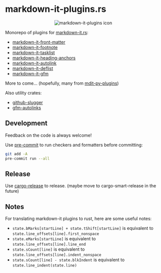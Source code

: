 # markdown-it-plugins.rs

<p align="center">
  <img alt="markdown-it-plugins icon" src="https://raw.githubusercontent.com/chrisjsewell/markdown-it-plugins.rs/main/docs/_static/icon.svg">
</p>

Monorepo of plugins for [markdown-it.rs](https://crates.io/crates/markdown-it):

- [markdown-it-front-matter](crates/front_matter/README.md)
- [markdown-it-footnote](crates/footnote/README.md)
- [markdown-it-tasklist](crates/tasklist/README.md)
- [markdown-it-heading-anchors](crates/heading_anchors/README.md)
- [markdown-it-autolink](crates/autolink/README.md)
- [markdown-it-deflist](crates/deflist/README.md)
- [markdown-it-gfm](crates/gfm/README.md)

More to come... (hopefully, many from [mdit-py-plugins](https://github.com/executablebooks/mdit-py-plugins))

Also utility crates:

- [github-slugger](crates/github_slugger/README.md)
- [gfm-autolinks](crates/gfm_autolinks/README.md)

## Development

Feedback on the code is always welcome!

Use [pre-commit](https://pre-commit.com/) to run checkers and formatters before committing:

```bash
git add -A
pre-commit run --all
```

## Release

Use [cargo-release](https://github.com/crate-ci/cargo-release) to release.
(maybe move to cargo-smart-release in the future)

## Notes

For translating markdown-it plugins to rust, here are some useful notes:

- `state.bMarks[startLine] + state.tShift[startLine]` is equivalent to `state.line_offsets[line].first_nonspace`
- `state.eMarks[startLine]` is equivalent to `state.line_offsets[line].line_end`
- `state.sCount[line]` is equivalent to `state.line_offsets[line].indent_nonspace`
- `state.sCount[line] - state.blkIndent` is equivalent to `state.line_indent(state.line)`
